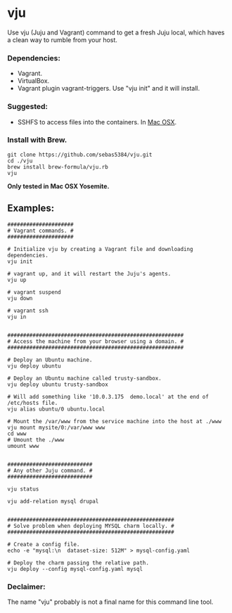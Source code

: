 # vju
Use vju (Juju and Vagrant) command to get a fresh Juju local, which haves a clean way to rumble from your host.

### Dependencies:
- Vagrant.
- VirtualBox.
- Vagrant plugin vagrant-triggers. Use "vju init" and it will install.

### Suggested:
- SSHFS to access files into the containers. In [Mac OSX](https://github.com/osxfuse/osxfuse/wiki/SSHFS).

### Install with Brew.
```
git clone https://github.com/sebas5384/vju.git
cd ./vju
brew install brew-formula/vju.rb
vju
```

**Only tested in Mac OSX Yosemite.**

## Examples:
```
#####################
# Vagrant commands. #
#####################

# Initialize vju by creating a Vagrant file and downloading dependencies.
vju init

# vagrant up, and it will restart the Juju's agents.
vju up

# vagrant suspend
vju down

# vagrant ssh
vju in


########################################################
# Access the machine from your browser using a domain. #
########################################################

# Deploy an Ubuntu machine.
vju deploy ubuntu

# Deploy an Ubuntu machine called trusty-sandbox.
vju deploy ubuntu trusty-sandbox

# Will add something like '10.0.3.175  demo.local' at the end of /etc/hosts file.
vju alias ubuntu/0 ubuntu.local

# Mount the /var/www from the service machine into the host at ./www
vju mount mysite/0:/var/www www
cd www
# Umount the ./www
umount www


###########################
# Any other Juju command. #
###########################

vju status

vju add-relation mysql drupal


#####################################################
# Solve problem when deploying MYSQL charm locally. #
#####################################################

# Create a config file.
echo -e "mysql:\n  dataset-size: 512M" > mysql-config.yaml

# Deploy the charm passing the relative path.
vju deploy --config mysql-config.yaml mysql
```

### Declaimer:
The name "vju" probably is not a final name for this command line tool.